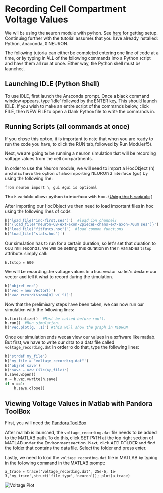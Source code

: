 # Recording Cell Compartment Voltage Values



We wil be using the neuron module with python. See [here](README.md) for getting setup. Continuing further with the tutorial assumes that you have already installed: Python, Anaconda, & NEURON.

The following tutorial can either be completed entering one line of code at a time, or by typing in ALL of the following commands into a Python script and have them all run at once. Either way, the Python shell must be launched. 

## Launching IDLE (Python Shell)

To use  IDLE, first launch the Anaconda prompt. Once a black command window appears, type 'idle' followed by the ENTER key. This should launch IDLE. If you wish to make an entire script of the commands below, click FILE, then NEW FILE to open a blank Python file to write the commands in.  

## Running Scripts (all commands at once)
If you chose this option, it is important to note that when you are ready to run the code you have, to click the RUN tab, followed by Run Module(f5).


Next, we are going to be running a neuron simulation that will be recording voltage values from the cell compartments. 

In order to use the Neuron module, we will need to import a HocObject (h) and also have the option of also importing NEURONS interface (gui) by using the following line:

```
from neuron import h, gui #gui is optional 
```
The `h` variable allows python to interface with hoc. ([Using the h variable](https://www.neuron.yale.edu/neuron/static/py_doc/programming/python.html#python-accessing-hoc) )




After importing our HocObject we then need to load important files in hoc using the following lines of code:

```python
h('load_file("inc-first.ses")')  #load ion channels
h('{load_file("neuron-CB-ext-axon-2pieces-chans-ext-axon-70um.ses")}')  #load cellbuilder
h('load_file("fitfuncs.hoc")')  #load common functions
h('load_file("stats.hoc")')
```

Our simulation has to run for a certain duration, so let's set that duration to 600 milliseconds. We will be setting this duration in the `h` variables `tstop` attribute. simply call:

`h.tstop = 600`

We will be recording the voltage values in a hoc vector, so let's declare our vector and tell it what to record during the simulation.


```python
h('objref vec')
h('vec = new Vector()')
h('vec.record(&soma[0].v(.5))')
```

Now that the preliminary steps have been taken, we can now run our simulation with the following lines:



```python
h.finitialize()  #Must be called before run().
h.run()  #Run simulation.
h('vec.plot(g, .1)') #this will show the graph in NEURON
```
Once our simulation ends wecan view our values in a software like matlab. But first, we have to write our data to a data file called `voltage_recording.dat` In order to do that, type the following lines:


```python
h('strdef my_file')
h('my_file = "voltage_recording.dat"')
h('objref save')
h('save = new File(my_file)')
h.save.wopen()
n = h.vec.vwrite(h.save)
if n ==1:
    h.save.close()
```
 
    
    
 ## Viewing Voltage Values in Matlab with Pandora ToolBox
 
 First, you will need the [Pandora ToolBox](https://github.com/cengique/pandora-matlab)
 
After matlab is launched, the `voltage_recording.dat` file needs to be added to the MATLAB path. To do this, click SET PATH at the top right section of MATLAB under the Environment section. Next, click ADD FOLDER and find the folder that contains the data file. Select the folder and press enter.

Lastly, we need to load the `voltage_recording.dat` file in MATLAB by typing in the following command in the MATLAB prompt:

`a_trace = trace('voltage_recording.dat', 25e-6, 1e-3,'my_trace',struct('file_type','neuron')); plot(a_trace)`
 

![Voltage Plot](voltage_trace_plot.png)



